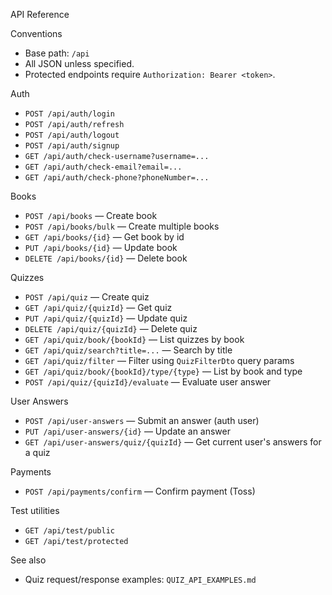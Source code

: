 API Reference

Conventions

-   Base path: `/api`
-   All JSON unless specified.
-   Protected endpoints require `Authorization: Bearer <token>`.

Auth

-   `POST /api/auth/login`
-   `POST /api/auth/refresh`
-   `POST /api/auth/logout`
-   `POST /api/auth/signup`
-   `GET /api/auth/check-username?username=...`
-   `GET /api/auth/check-email?email=...`
-   `GET /api/auth/check-phone?phoneNumber=...`

Books

-   `POST /api/books` — Create book
-   `POST /api/books/bulk` — Create multiple books
-   `GET /api/books/{id}` — Get book by id
-   `PUT /api/books/{id}` — Update book
-   `DELETE /api/books/{id}` — Delete book

Quizzes

-   `POST /api/quiz` — Create quiz
-   `GET /api/quiz/{quizId}` — Get quiz
-   `PUT /api/quiz/{quizId}` — Update quiz
-   `DELETE /api/quiz/{quizId}` — Delete quiz
-   `GET /api/quiz/book/{bookId}` — List quizzes by book
-   `GET /api/quiz/search?title=...` — Search by title
-   `GET /api/quiz/filter` — Filter using `QuizFilterDto` query params
-   `GET /api/quiz/book/{bookId}/type/{type}` — List by book and type
-   `POST /api/quiz/{quizId}/evaluate` — Evaluate user answer

User Answers

-   `POST /api/user-answers` — Submit an answer (auth user)
-   `PUT /api/user-answers/{id}` — Update an answer
-   `GET /api/user-answers/quiz/{quizId}` — Get current user's answers for a quiz

Payments

-   `POST /api/payments/confirm` — Confirm payment (Toss)

Test utilities

-   `GET /api/test/public`
-   `GET /api/test/protected`

See also

-   Quiz request/response examples: `QUIZ_API_EXAMPLES.md`
